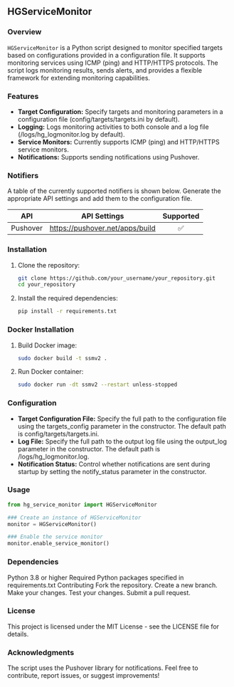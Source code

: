 ## HGServiceMonitor

### Overview

`HGServiceMonitor` is a Python script designed to monitor specified targets based on configurations provided in a configuration file. It supports monitoring services using ICMP (ping) and HTTP/HTTPS protocols. The script logs monitoring results, sends alerts, and provides a flexible framework for extending monitoring capabilities.

### Features

- **Target Configuration:** Specify targets and monitoring parameters in a configuration file (config/targets/targets.ini by default).
- **Logging:** Logs monitoring activities to both console and a log file (/logs/hg_logmonitor.log by default).
- **Service Monitors:** Currently supports ICMP (ping) and HTTP/HTTPS service monitors.
- **Notifications:** Supports sending notifications using Pushover.

### Notifiers

A table of the currently supported notifiers is shown below. Generate the appropriate API settings and add them to the configuration file.

| API      | API Settings                    | Supported |
|----------|---------------------------------|:---------:|
| Pushover | https://pushover.net/apps/build |     ✅     |


### Installation

1. Clone the repository:

   ```bash
   git clone https://github.com/your_username/your_repository.git
   cd your_repository
   ```

2. Install the required dependencies:

   ```bash
   pip install -r requirements.txt
   ```

### Docker Installation

1. Build Docker image:

   ```bash
   sudo docker build -t ssmv2 .
   ```

2. Run Docker container:

   ```bash
   sudo docker run -dt ssmv2 --restart unless-stopped
   ```

### Configuration

- **Target Configuration File:** Specify the full path to the configuration file using the targets_config parameter in the constructor. The default path is config/targets/targets.ini.
- **Log File:** Specify the full path to the output log file using the output_log parameter in the constructor. The default path is /logs/hg_logmonitor.log.
- **Notification Status:** Control whether notifications are sent during startup by setting the notify_status parameter in the constructor.

### Usage

```python
from hg_service_monitor import HGServiceMonitor

### Create an instance of HGServiceMonitor
monitor = HGServiceMonitor()

### Enable the service monitor
monitor.enable_service_monitor()
```

### Dependencies
Python 3.8 or higher
Required Python packages specified in requirements.txt
Contributing
Fork the repository.
Create a new branch.
Make your changes.
Test your changes.
Submit a pull request.

### License
This project is licensed under the MIT License - see the LICENSE file for details.

### Acknowledgments
The script uses the Pushover library for notifications.
Feel free to contribute, report issues, or suggest improvements!
